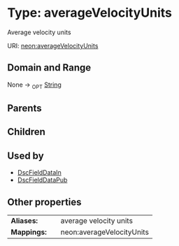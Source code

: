 
# Type: averageVelocityUnits


Average velocity units

URI: [neon:averageVelocityUnits](https://data.neonscience.org/averageVelocityUnits)


## Domain and Range

None ->  <sub>OPT</sub> [String](types/String.md)

## Parents


## Children


## Used by

 * [DscFieldDataIn](DscFieldDataIn.md)
 * [DscFieldDataPub](DscFieldDataPub.md)

## Other properties

|  |  |  |
| --- | --- | --- |
| **Aliases:** | | average velocity units |
| **Mappings:** | | neon:averageVelocityUnits |

